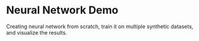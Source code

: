 # Neural Network Demo
Creating neural network from scratch, train it on multiple synthetic datasets, and visualize the results.
